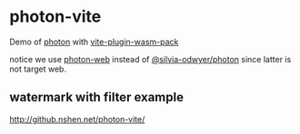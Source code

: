 # photon-vite

Demo of [photon](https://github.com/silvia-odwyer/photon) with [vite-plugin-wasm-pack](https://github.com/nshen/vite-plugin-wasm-pack)

notice we use [photon-web](https://www.npmjs.com/package/photon-web) instead of [@silvia-odwyer/photon](https://www.npmjs.com/package/@silvia-odwyer/photon) since latter is not target web.

## watermark with filter example

http://github.nshen.net/photon-vite/

